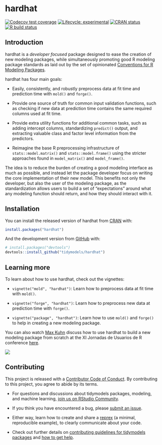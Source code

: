 
<!-- README.md is generated from README.Rmd. Please edit that file -->

# hardhat

<!-- badges: start -->

[![Codecov test
coverage](https://codecov.io/gh/tidymodels/hardhat/branch/master/graph/badge.svg)](https://codecov.io/gh/tidymodels/hardhat?branch=master)
[![Lifecycle:
experimental](https://img.shields.io/badge/lifecycle-experimental-orange.svg)](https://www.tidyverse.org/lifecycle/#experimental)
[![CRAN
status](https://www.r-pkg.org/badges/version/hardhat)](https://cran.r-project.org/package=hardhat)
[![R build
status](https://github.com/tidymodels/hardhat/workflows/R-CMD-check/badge.svg)](https://github.com/tidymodels/hardhat/actions)
<!-- badges: end -->

## Introduction

hardhat is a *developer focused* package designed to ease the creation
of new modeling packages, while simultaneously promoting good R modeling
package standards as laid out by the set of opinionated [Conventions for
R Modeling
Packages](https://tidymodels.github.io/model-implementation-principles/).

hardhat has four main goals:

  - Easily, consistently, and robustly preprocess data at fit time and
    prediction time with `mold()` and `forge()`.

  - Provide one source of truth for common input validation functions,
    such as checking if new data at prediction time contains the same
    required columns used at fit time.

  - Provide extra utility functions for additional common tasks, such as
    adding intercept columns, standardizing `predict()` output, and
    extracting valuable class and factor level information from the
    predictors.

  - Reimagine the base R preprocessing infrastructure of
    `stats::model.matrix()` and `stats::model.frame()` using the
    stricter approaches found in `model_matrix()` and `model_frame()`.

The idea is to reduce the burden of creating a good modeling interface
as much as possible, and instead let the package developer focus on
writing the core implementation of their new model. This benefits not
only the developer, but also the user of the modeling package, as the
standardization allows users to build a set of “expectations” around
what any modeling function should return, and how they should interact
with it.

## Installation

You can install the released version of hardhat from
[CRAN](https://CRAN.R-project.org) with:

``` r
install.packages("hardhat")
```

And the development version from [GitHub](https://github.com/) with:

``` r
# install.packages("devtools")
devtools::install_github("tidymodels/hardhat")
```

## Learning more

To learn about how to use hardhat, check out the vignettes:

  - `vignette("mold", "hardhat")`: Learn how to preprocess data at fit
    time with `mold()`.

  - `vignette("forge", "hardhat")`: Learn how to preprocess new data at
    prediction time with `forge()`.

  - `vignette("package", "hardhat")`: Learn how to use `mold()` and
    `forge()` to help in creating a new modeling package.

You can also watch [Max Kuhn](https://github.com/topepo) discuss how to
use hardhat to build a new modeling package from scratch at the XI
Jornadas de Usuarios de R conference
[here](https://canal.uned.es/video/5dd25b9f5578f275e407dd88).

[![](https://i.imgur.com/XKIZfWd.png)](https://canal.uned.es/video/5dd25b9f5578f275e407dd88)

## Contributing

This project is released with a [Contributor Code of
Conduct](https://contributor-covenant.org/version/2/0/CODE_OF_CONDUCT.html).
By contributing to this project, you agree to abide by its terms.

  - For questions and discussions about tidymodels packages, modeling,
    and machine learning, [join us on RStudio
    Community](https://rstd.io/tidymodels-community).

  - If you think you have encountered a bug, please [submit an
    issue](https://github.com/tidymodels/hardhat/issues).

  - Either way, learn how to create and share a
    [reprex](https://rstd.io/reprex) (a minimal, reproducible example),
    to clearly communicate about your code.

  - Check out further details on [contributing guidelines for tidymodels
    packages](https://www.tidymodels.org/contribute/) and [how to get
    help](https://www.tidymodels.org/help/).
